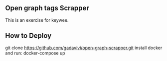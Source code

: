 Open graph tags Scrapper
-----

This is an exercise for keywee.

## How to Deploy

git clone https://github.com/gadavivi/open-graph-scrapper.git
install docker and run:
docker-compose up
